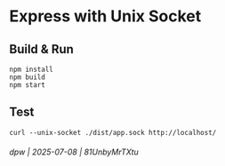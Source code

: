 # Express with Unix Socket

## Build & Run

```
npm install
npm build
npm start
```

## Test

`curl --unix-socket ./dist/app.sock http://localhost/`


###### dpw | 2025-07-08 | 81UnbyMrTXtu
